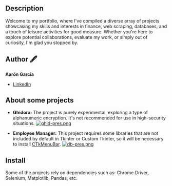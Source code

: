 ## Description

Welcome to my portfolio, where I've compiled a diverse array of projects showcasing my skills and interests in finance, web scraping, databases, and a touch of leisure activities for good measure. 
Whether you're here to explore potential collaborations, evaluate my work, or simply out of curiosity, I'm glad you stopped by.

## Author 🖋️
**Aarón García**

* [LinkedIn](https://www.linkedin.com/in/aarón-aldair-3b5075264/)

## About some projects
* **Ghidora:**
The project is purely experimental, exploring a type of alphanumeric encryption. It's not recommended for use in high-security situations.
[![ghid-pres.png](https://i.postimg.cc/fytSQVL3/ghid-pres.png)](https://postimg.cc/D4hwqy1F)

* **Employee Manager:**
This project requires some libraries that are not included by default in Tkinter or Custom Tkinter, so it will be necessary to install [CTkMenuBar](https://github.com/Akascape/CTkMenuBar).
[![db-pres.png](https://i.postimg.cc/QtnKzQXG/db-pres.png)](https://postimg.cc/Fd3KdJdD)

## Install
Some of the projects rely on dependencies such as: Chrome Driver, Selenium, Matplotlib, Pandas, etc.
